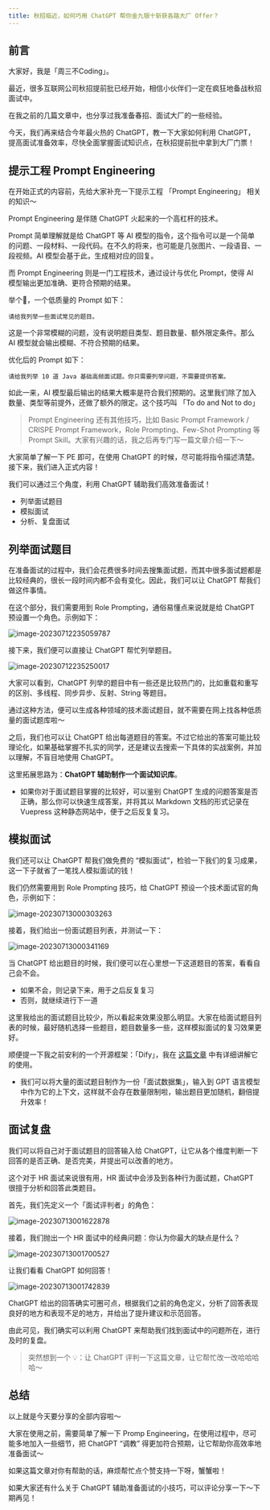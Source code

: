 ```yaml
---
title: 秋招临近，如何巧用 ChatGPT 帮你金九银十斩获各路大厂 Offer？
---
```


## 前言

大家好，我是「周三不Coding」。

最近，很多互联网公司秋招提前批已经开始，相信小伙伴们一定在疯狂地备战秋招面试中。

在我之前的几篇文章中，也分享过我准备春招、面试大厂的一些经验。

今天，我们再来结合今年最火热的 ChatGPT，教一下大家如何利用 ChatGPT，提高面试准备效率，尽快全面掌握面试知识点，在秋招提前批中拿到大厂门票！

## 提示工程 Prompt Engineering

在开始正式的内容前，先给大家补充一下提示工程 「Prompt Engineering」 相关的知识～

Prompt Engineering 是伴随 ChatGPT 火起来的一个高杠杆的技术。

Prompt 简单理解就是给 ChatGPT 等 AI 模型的指令，这个指令可以是一个简单的问题、一段材料、一段代码。在不久的将来，也可能是几张图片、一段语音、一段视频。AI 模型会基于此，生成相对应的回复。

而 Prompt Engineering 则是一门工程技术，通过设计与优化 Prompt，使得 AI 模型输出更加准确、更符合预期的结果。

举个🌰，一个低质量的 Prompt 如下：

```
请给我列举一些面试常见的题目。
```

这是一个非常模糊的问题，没有说明题目类型、题目数量、额外限定条件。那么 AI 模型就会输出模糊、不符合预期的结果。

优化后的 Prompt 如下：

```
请给我列举 10 道 Java 基础高频面试题。你只需要列举问题，不需要提供答案。
```

如此一来，AI 模型最后输出的结果大概率是符合我们预期的。这里我们除了加入数量、类型等前提外，还做了额外的限定。这个技巧叫 「To do and Not to do」

> Prompt Engineering 还有其他技巧，比如 Basic Prompt Framework / CRISPE Prompt Framework，Role Prompting、Few-Shot Prompting 等 Prompt Skill。大家有兴趣的话，我之后再专门写一篇文章介绍一下～

大家简单了解一下 PE 即可，在使用 ChatGPT 的时候，尽可能将指令描述清楚。接下来，我们进入正式内容！

我们可以通过三个角度，利用 ChatGPT 辅助我们高效准备面试！

-   列举面试题目
-   模拟面试
-   分析、复盘面试

## 列举面试题目

在准备面试的过程中，我们会花费很多时间去搜集面试题，而其中很多面试题都是比较经典的，很长一段时间内都不会有变化。因此，我们可以让 ChatGPT 帮我们做这件事情。

在这个部分，我们需要用到 Role Prompting，通俗易懂点来说就是给 ChatGPT 预设置一个角色。示例如下：

![image-20230712235059787](https://p3-juejin.byteimg.com/tos-cn-i-k3u1fbpfcp/ed2115ebdf9d48b8a07b1060d95012b4~tplv-k3u1fbpfcp-zoom-1.image)

接下来，我们便可以直接让 ChatGPT 帮忙列举题目。

![image-20230712235250017](https://p3-juejin.byteimg.com/tos-cn-i-k3u1fbpfcp/502d0ba6e9ad45cb99116508619258e0~tplv-k3u1fbpfcp-zoom-1.image)

大家可以看到，ChatGPT 列举的题目中有一些还是比较热门的，比如重载和重写的区别、多线程、同步异步、反射、String 等题目。

通过这种方法，便可以生成各种领域的技术面试题目，就不需要在网上找各种低质量的面试题库啦～

之后，我们也可以让 ChatGPT 给出每道题目的答案。不过它给出的答案可能比较理论化，如果基础掌握不扎实的同学，还是建议去搜索一下具体的实战案例，并加以理解，不盲目地使用 ChatGPT。

这里拓展思路为：**ChatGPT 辅助制作一个面试知识库**。

-   如果你对于面试题目掌握的比较好，可以鉴别 ChatGPT 生成的问题答案是否正确，那么你可以快速生成答案，并将其以 Markdown 文档的形式记录在 Vuepress 这种静态网站中，便于之后反复复习。

## 模拟面试

我们还可以让 ChatGPT 帮我们做免费的 “模拟面试”，检验一下我们的复习成果，这一下子就省了一笔找人模拟面试的钱！

我们仍然需要用到 Role Prompting 技巧，给 ChatGPT 预设一个技术面试官的角色，示例如下：

![image-20230713000303263](https://p3-juejin.byteimg.com/tos-cn-i-k3u1fbpfcp/a8b791e63e564dc999d00c5ce64a7c01~tplv-k3u1fbpfcp-zoom-1.image)

接着，我们给出一份面试题目列表，并测试一下：

![image-20230713000341169](https://p3-juejin.byteimg.com/tos-cn-i-k3u1fbpfcp/3bd759b70f40488c826404d62ebd829a~tplv-k3u1fbpfcp-zoom-1.image)

当 ChatGPT 给出题目的时候，我们便可以在心里想一下这道题目的答案，看看自己会不会。

-   如果不会，则记录下来，用于之后反复复习
-   否则，就继续进行下一道

这里我给出的面试题目比较少，所以看起来效果没那么明显。大家在给面试题目列表的时候，最好随机选择一些题目，题目数量多一些，这样模拟面试的复习效果更好。

顺便提一下我之前安利的一个开源框架：「Dify」，我在 [这篇文章](https://juejin.cn/post/7247906556229828645) 中有详细讲解它的使用。

- 我们可以将大量的面试题目制作为一份「面试数据集」，输入到 GPT 语言模型中作为它的上下文，这样就不会存在数量限制啦，输出题目更加随机，翻倍提升效率！

## 面试复盘

我们可以将自己对于面试题目的回答输入给 ChatGPT，让它从各个维度判断一下回答的是否正确、是否完美，并提出可以改善的地方。

这个对于 HR 面试来说很有用，HR 面试中会涉及到各种行为面试题，ChatGPT 很擅于分析和回答此类题目。

首先，我们先定义一个「面试评判者」的角色：

![image-20230713001622878](https://p3-juejin.byteimg.com/tos-cn-i-k3u1fbpfcp/184d4bf2083748ba8ed0b229f08cb1e8~tplv-k3u1fbpfcp-zoom-1.image)

接着，我们抛出一个 HR 面试中的经典问题：你认为你最大的缺点是什么？

![image-20230713001700527](https://p3-juejin.byteimg.com/tos-cn-i-k3u1fbpfcp/2db7167d1a0b40d0a5bd88c83990fcbb~tplv-k3u1fbpfcp-zoom-1.image)

让我们看看 ChatGPT 如何回答！

![image-20230713001742839](https://p3-juejin.byteimg.com/tos-cn-i-k3u1fbpfcp/334a9c459b2841ac976fa8aa89e3e13b~tplv-k3u1fbpfcp-zoom-1.image)

ChatGPT 给出的回答确实可圈可点，根据我们之前的角色定义，分析了回答表现良好的地方和表现不足的地方，并给出了提升建议和示范回答。

由此可见，我们确实可以利用 ChatGPT 来帮助我们找到面试中的问题所在，进行及时的复盘。

> 突然想到一个 💡：让 ChatGPT 评判一下这篇文章，让它帮忙改一改哈哈哈哈～

## 总结

以上就是今天要分享的全部内容啦～

大家在使用之前，需要简单了解一下 Promp Engineering，在使用过程中，尽可能多地加入一些细节，把 ChatGPT “调教” 得更加符合预期，让它帮助你高效率地准备面试～

如果这篇文章对你有帮助的话，麻烦帮忙点个赞支持一下呀，蟹蟹啦！

如果大家还有什么关于 ChatGPT 辅助准备面试的小技巧，可以评论分享一下～下期再见！